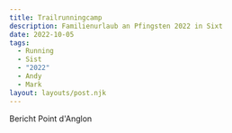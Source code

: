 ```yaml
---
title: Trailrunningcamp
description: Familienurlaub an Pfingsten 2022 in Sixt 
date: 2022-10-05
tags:
  - Running
  - Sist
  - "2022"
  - Andy
  - Mark
layout: layouts/post.njk
---
```


Bericht Point d'Anglon